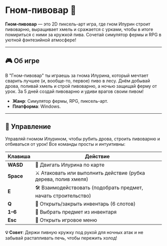# Гном-пивовар 🍺

**Гном-пивовар** — это 2D пиксель-арт игра, где гном Илурин строит пивоварню, выращивает хмель и сражается с урками, чтобы в итоге помириться с ними за кружкой пива. Сочетай симулятор фермы и RPG в уютной фэнтезийной атмосфере!

---

## 🎮 Об игре

В "Гном-пивовар" ты играешь за гнома Илурина, который мечтает сварить лучшее (и, вообще-то, первое) пиво в лесу. Днём добывай дрова, поливай хмель и строй пивоварню, а ночью защищай ферму от урок. За 5 дней создай пивоварню и удиви врагов своим пивом!

- **Жанр**: Симулятор фермы, RPG, пиксель-арт.
- **Платформа**: Windows.


---
## 🎲 Управление

Управляй гномом Илурином, чтобы рубить дрова, строить пивоварню и отбиваться от урок! Все команды просты и интуитивны:

| Клавиша   | Действие                              |
|-----------|---------------------------------------|
| **WASD**  | 🚶 Двигать Илурина по карте          |
| **Space** | ⚔️ Атаковать или выполнить действие (рубка дерева, полив хмеля) |
| **E**     | 🛠️ Взаимодействовать (подобрать предмет, начать строительство) |
| **Q**     | 🎒 Открыть/закрыть инвентарь (6 слотов) |
| **1–6**   | 🔧 Выбрать предмет из инвентаря       |
| **Esc**   | 📜 Открыть игровое меню              |

**💡 Совет**: Держи пивную кружку под рукой для ночных атак и не забывай растапливать печь, чтобы пережить холод!
